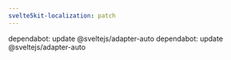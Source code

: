 ```yaml
---
svelte5kit-localization: patch
---
```


dependabot: update @sveltejs/adapter-auto
dependabot: update @sveltejs/adapter-auto
